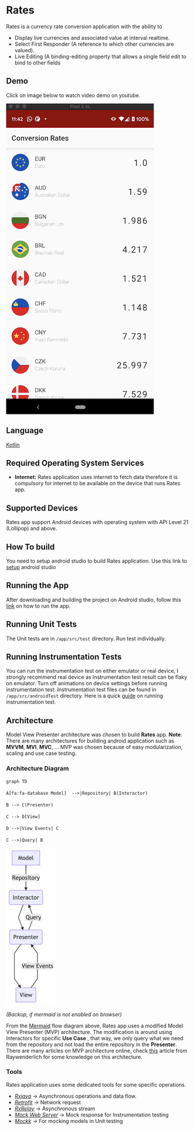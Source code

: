 # Rates
Rates is a currency rate conversion application with the ability to
* Display live currencies and associated value at interval realtime.
* Select First Responder (A reference to which other currencies are valued).
* Live Editing (A binding-editing property that allows a single field edit to bind to other fields

## Demo
Click on image below to watch video demo on youtube.

[![Watch the video](files/app_demo.png)](https://youtu.be/ZClg2YICWJQ)

## Language
[Kotlin](https://kotlinlang.org/)

## Required Operating System Services
* **Internet:** 
Rates application uses internet to fetch data therefore it is compulsory for internet to be available on the device that runs Rates app.
## Supported Devices
Rates app support Android devices with operating system with API Level 21 (Lollipop) and above.
## How To build
You need to setup android studio to build Rates application. 
Use this link to [setup](https://developer.android.com/studio/install) android studio
## Running the App
After downloading and building the project on Android studio,
follow this [link](https://developer.android.com/training/basics/firstapp/running-app) on how to run the app.

## Running Unit Tests
The Unit tests are in `/app/src/test` directory. Run test individually.

## Running Instrumentation Tests
You can run the instrumentation test on either emulator or real device, I strongly recommend 
real device as Instrumentation test result can be flaky on emulator.
Turn off animations on device settings before running instrumentation test.
Instrumentation test files can be found in `/app/src/androidTest` directory.
Here is a quick [guide](https://developer.android.com/training/testing/unit-testing/instrumented-unit-tests) on running instrumentation test.

## Architecture

Model View Presenter architecture was chosen to build **Rates** app. 
**Note**: There are many architectures for building android application such as **MVVM**, **MVI**, **MVC**, ... 
MVP was chosen because of easy modularization, scaling and use case testing.

### Architecture Diagram
```mermaid
graph TD

A[fa:fa-database Model]  -->|Repository| B(Interactor)

B --> C(Presenter)

C --> D[View]

D -->|View Events| C

C -->|Query| B
```

![Architecture dialgram](files/architecture_diagram.png)

*(Backup, if mermaid is not enabled on browser)*

From the [Mermaid](https://mermaid-js.github.io/mermaid/) flow diagram above, Rates app uses a modified Model View Presenter (MVP)
architecture. The modification is around using Interactors for specific **Use Case** , that way, we only query what we need from the repository and not load the entire repository in the **Presenter**. 
There are many articles on MVP architecture online, check [this](https://www.raywenderlich.com/7026-getting-started-with-mvp-model-view-presenter-on-android) article from Raywenderlich for some knowledge on this architecture.

### Tools
Rates application uses some dedicated tools for some specific operations.

* *[Rxjava](https://github.com/ReactiveX/RxJava)* -> Asynchronous operations and data flow.
* *[Retrofit](https://github.com/square/retrofit)* -> Network request
* *[RxRelay](https://github.com/JakeWharton/RxRelay)* -> Asynchronous stream
* *[Mock Web Server](https://github.com/square/okhttp/tree/master/mockwebserver)* -> Mock response for Instrumentation testing
* *[Mockk](https://github.com/mockk/mockk)* -> For mocking models in Unit testing

